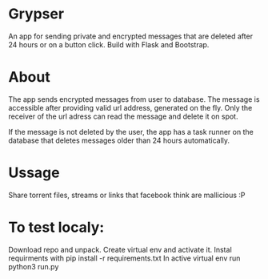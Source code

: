 # Grypser
An app for sending private and encrypted messages that are deleted after 24 hours or on a button click. Build with Flask and Bootstrap.

# About
The app sends encrypted messages from user to database. The message is accessible after providing valid url address, generated on the fly. Only the receiver of the url adress can read the message and delete it on spot.

If the message is not deleted by the user, the app has a task runner on the database that deletes messages older than 24 hours automatically.

# Ussage 
Share torrent files, streams or links that facebook think are mallicious :P

# To test localy:
Download repo and unpack. Create virtual env and activate it.
Instal requirments with pip install -r requirements.txt
In active virtual env run python3 run.py


